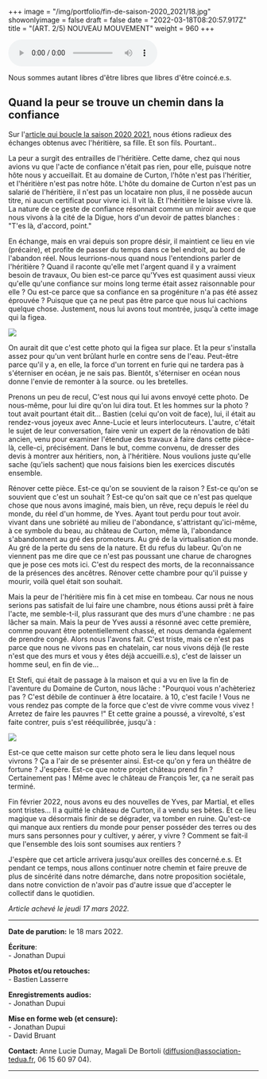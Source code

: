 +++
image = "/img/portfolio/fin-de-saison-2020_2021/18.jpg"
showonlyimage = false
draft = false
date = "2022-03-18T08:20:57.917Z"
title = "(ART. 2/5) NOUVEAU MOUVEMENT"
weight = 960
+++

<audio controls>
  <source src="/img/portfolio/nouveau-mouvement/retrospective début saison 2021-2022.mp3" type="audio/mpeg">
</audio>

Nous sommes autant libres d'être libres que libres d'être coincé.e.s.


## Quand la peur se trouve un chemin dans la confiance

Sur l'[article qui boucle la saison 2020 2021](/accueil/fin-de-saison-2020_2021.md), nous étions radieux des échanges obtenus avec l'héritière, sa fille. Et son fils. Pourtant..

La peur a surgit des entrailles de l'héritière. Cette dame, chez qui nous avions vu que l'acte de confiance n'était pas rien, pour elle, puisque notre hôte nous y accueillait. Et au domaine de Curton, l'hôte n'est pas l'héritier, et l'héritière n'est pas notre hôte. L'hôte du domaine de Curton n'est pas un salarié de l'héritière, il n'est pas un locataire non plus, il ne possède aucun titre, ni aucun certificat pour vivre ici. Il vit là. Et l'héritière le laisse vivre là. La nature de ce geste de confiance résonnait comme un miroir avec ce que nous vivons à la cité de la Digue, hors d'un devoir de pattes blanches : "T'es là, d'accord, point."

En échange, mais en vrai depuis son propre désir, il maintient ce lieu en vie (précaire), et profite de passer du temps dans ce bel endroit, au bord de l'abandon réel. Nous leurrions-nous quand nous l'entendions parler de l'héritière ? Quand il raconte qu'elle met l'argent quand il y a vraiment besoin de travaux, Ou bien est-ce parce qu'Yves est quasiment aussi vieux qu'elle qu'une confiance sur moins long terme était assez raisonnable pour elle ? Ou est-ce parce que sa confiance en sa progéniture n'a pas été assez éprouvée ? Puisque que ça ne peut pas être parce que nous lui cachions quelque chose. Justement, nous lui avons tout montrée, jusqu'à cette image qui la figea.


![](/img/portfolio/fin-de-saison-2020_2021/02.jpg)


On aurait dit que c'est cette photo qui la figea sur place. Et la peur s'installa assez pour qu'un vent brûlant hurle en contre sens de l'eau. Peut-être parce qu'il y a, en elle, la force d'un torrent en furie qui ne tardera pas à s'éterniser en océan, je ne sais pas. Bientôt, s'éterniser en océan nous donne l'envie de remonter à la source. ou les bretelles.

Prenons un peu de recul, C'est nous qui lui avons envoyé cette photo. De nous-même, pour lui dire qu'on lui dira tout. Et les hommes sur la photo ? tout avait pourtant était dit... Bastien (celui qu'on voit de face), lui, il était au rendez-vous joyeux avec Anne-Lucie et leurs interlocuteurs. L'autre, c'était le sujet de leur conversation, faire venir un expert de la rénovation de bâti ancien, venu pour examiner l'étendue des travaux à faire dans cette pièce-là, celle-ci, précisément. Dans le but, comme convenu, de dresser des devis à montrer aux héritiers, non, à l'héritière. Nous voulions juste qu'elle sache (qu'iels sachent) que nous faisions bien les exercices discutés ensemble.

Rénover cette pièce. Est-ce qu'on se souvient de la raison ? Est-ce qu'on se souvient que c'est un souhait ? Est-ce qu'on sait que ce n'est pas quelque chose que nous avons imaginé, mais bien, un rêve, reçu depuis le réel du monde, du réel d'un homme, de Yves. Ayant tout perdu pour tout avoir. vivant dans une sobriété au milieu de l'abondance, s'attristant qu'ici-même, à ce symbole du beau, au château de Curton, même là, l'abondance s'abandonnent au gré des promoteurs. Au gré de la virtualisation du monde. Au gré de la perte du sens de la nature. Et du refus du labeur. Qu'on ne viennent pas me dire que ce n'est pas poussant une charue de charognes que je pose ces mots ici. C'est du respect des morts, de la reconnaissance de la présences des ancêtres. Rénover cette chambre pour qu'il puisse y mourir, voilà quel était son souhait.

Mais la peur de l'héritière mis fin à cet mise en tombeau. Car nous ne nous serions pas satisfait de lui faire une chambre, nous étions aussi prêt à faire l'acte, me semble-t-il, plus rassurant que des murs d'une chambre : ne pas lâcher sa main. Mais la peur de Yves aussi a résonné avec cette première, comme pouvant être potentiellement chassé, et nous demanda également de prendre congé. Alors nous l'avons fait. C'est triste, mais ce n'est pas parce que nous ne vivons pas en chatelain, car nous vivons déjà (le reste n'est que des murs et vous y êtes déjà accueilli.e.s), c'est de laisser un homme seul, en fin de vie...

Et Stefi, qui était de passage à la maison et qui a vu en live la fin de l'aventure du Domaine de Curton, nous lâche : "Pourquoi vous n'achèteriez pas ? C'est débile de continuer à être locataire. à 10, c'est facile ! Vous ne vous rendez pas compte de la force que c'est de vivre comme vous vivez ! Arretez de faire les pauvres !" Et cette graine a poussé, a virevolté, s'est faite contrer, puis s'est rééquilibrée, jusqu'à : 

![](/img/portfolio/nouveau-mouvement/273867858_5143597872341419_3130599323161266053_n.jpg)


Est-ce que cette maison sur cette photo sera le lieu dans lequel nous vivrons ? Ça a l'air de se présenter ainsi. Est-ce qu'on y fera un théâtre de fortune ? J'espère. Est-ce que notre projet château prend fin ? Certainement pas ! Même avec le château de François 1er, ça ne serait pas terminé.


Fin février 2022, nous avons eu des nouvelles de Yves, par Martial, et elles sont tristes... Il a quitté le château de Curton, il a vendu ses bêtes. Et ce lieu magique va désormais finir de se dégrader, va tomber en ruine. Qu'est-ce qui manque aux rentiers du monde pour penser posséder des terres ou des murs sans personnes pour y cultiver, y aérer, y vivre ? Comment se fait-il que l'ensemble des lois sont soumises aux rentiers ?

J'espère que cet article arrivera jusqu'aux oreilles des concerné.e.s. Et pendant ce temps, nous allons continuer notre chemin et faire preuve de plus de sincérité dans notre démarche, dans notre proposition sociétale, dans notre conviction de n'avoir pas d'autre issue que d'accepter le collectif dans le quotidien.

*Article achevé le jeudi 17 mars 2022.*

---

**Date de parution:** le 18 mars 2022.

**Écriture**:  
    - Jonathan Dupui 

**Photos et/ou retouches:**  
    - Bastien Lasserre   

**Enregistrements audios:**  
    - Jonathan Dupui 
     
**Mise en forme web (et censure):**  
    - Jonathan Dupui\
    - David Bruant 

**Contact:** Anne Lucie Dumay, Magali De Bortoli (diffusion@association-tedua.fr, 06 15 60 97 04).  

---